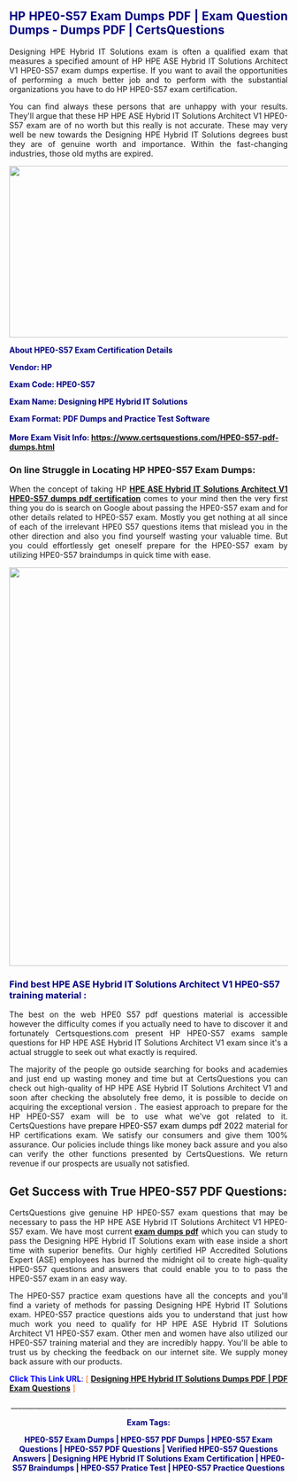 <h2 style="text-align: justify;"><span style="color: #000080;">HP HPE0-S57 Exam Dumps PDF | Exam Question Dumps - Dumps PDF | CertsQuestions</span></h2>
<p style="text-align: justify;">Designing HPE Hybrid IT Solutions exam is often a qualified exam that measures a specified amount of HP HPE ASE Hybrid IT Solutions Architect V1 HPE0-S57 exam dumps expertise. If you want to avail the opportunities of performing a much better job and to perform with the substantial organizations you have to do HP HPE0-S57 exam certification.</p>
<p style="text-align: justify;">You can find always these persons that are unhappy with your results. They'll argue that these HP HPE ASE Hybrid IT Solutions Architect V1 HPE0-S57 exam are of no worth but this really is not accurate. These may very well be new towards the Designing HPE Hybrid IT Solutions degrees bust they are of genuine worth and importance. Within the fast-changing industries, those old myths are expired.</p>
<p><img style="display: block; margin-left: auto; margin-right: auto;" src="https://i.imgur.com/eaP4ae9.png" width="840" height="310" /></p>
<p><span style="color: #000080;"><strong>About HPE0-S57 Exam Certification Details</strong></span></p>
<p><span style="color: #000080;"><strong>Vendor: HP<br /></strong></span></p>
<p><span style="color: #000080;"><strong>Exam Code: HPE0-S57</strong></span></p>
<p><span style="color: #000080;"><strong>Exam Name: Designing HPE Hybrid IT Solutions</strong></span></p>
<p><span style="color: #000080;"><strong>Exam Format: PDF Dumps and Practice Test Software<br /><br />More Exam Visit Info: <span style="color: #ff6600;"><a href="https://www.certsquestions.com/HPE0-S57-pdf-dumps.html">https://www.certsquestions.com/HPE0-S57-pdf-dumps.html</a></span></strong></span></p>
<h3>On line Struggle in Locating HP HPE0-S57 Exam Dumps:</h3>
<p style="text-align: justify;">When the concept of taking HP <a href="https://www.certsquestions.com/HPE0-S57-pdf-dumps.html"><strong>HPE ASE Hybrid IT Solutions Architect V1 HPE0-S57 dumps pdf certification</strong></a> comes to your mind then the very first thing you do is search on Google about passing the HPE0-S57 exam and for other details related to HPE0-S57 exam. Mostly you get nothing at all since of each of the irrelevant HPE0 S57 questions items that mislead you in the other direction and also you find yourself wasting your valuable time. But you could effortlessly get oneself prepare for the HPE0-S57 exam by utilizing HPE0-S57 braindumps in quick time with ease.</p>
<p><a href="https://www.certsquestions.com/HPE0-S57-pdf-dumps.html"><img style="display: block; margin-left: auto; margin-right: auto;" src="https://i.imgur.com/pxhoKQ2.png" width="720" /></a></p>
<h3><span style="color: #000080;">Find best HPE ASE Hybrid IT Solutions Architect V1 HPE0-S57 training material :</span></h3>
<p style="text-align: justify;">The best on the web HPE0 S57 pdf questions material is accessible however the difficulty comes if you actually need to have to discover it and fortunately Certsquestions.com present HP HPE0-S57 exams sample questions for HP HPE ASE Hybrid IT Solutions Architect V1 exam since it's a actual struggle to seek out what exactly is required.</p>
<p style="text-align: justify;">The majority of the people go outside searching for books and academies and just end up wasting money and time but at CertsQuestions you can check out high-quality of HP HPE ASE Hybrid IT Solutions Architect V1 and soon after checking the absolutely free demo, it is possible to decide on acquiring the exceptional version . The easiest approach to prepare for the HP HPE0-S57 exam will be to use what we've got related to it. CertsQuestions have <span style="color: #000000;">prepare HPE0-S57 exam dumps pdf 2022</span> material for HP certifications exam. We satisfy our consumers and give them 100% assurance. Our policies include things like money back assure and you also can verify the other functions presented by CertsQuestions. We return revenue if our prospects are usually not satisfied.</p>
<h2>Get Success with True HPE0-S57 PDF Questions:</h2>
<p style="text-align: justify;">CertsQuestions give genuine HP HPE0-S57 exam questions that may be necessary to pass the HP HPE ASE Hybrid IT Solutions Architect V1 HPE0-S57 exam. We have most current<strong>&nbsp;<a href="https://www.certsquestions.com/">exam dumps pdf</a></strong>&nbsp;which you can study to pass the Designing HPE Hybrid IT Solutions exam with ease inside a short time with superior benefits. Our highly certified HP Accredited Solutions Expert (ASE) employees has burned the midnight oil to create high-quality HPE0-S57 questions and answers that could enable you to to pass the HPE0-S57 exam in an easy way.</p>
<p style="text-align: justify;">The HPE0-S57 practice exam questions have all the concepts and you'll find a variety of methods for passing Designing HPE Hybrid IT Solutions exam. HPE0-S57 practice questions aids you to understand that just how much work you need to qualify for HP HPE ASE Hybrid IT Solutions Architect V1 HPE0-S57 exam. Other men and women have also utilized our HPE0-S57 training material and they are incredibly happy. You'll be able to trust us by checking the feedback on our internet site. We supply money back assure with our products.</p>
<p style="text-align: justify;"><span style="color: #0000ff;"><strong>Click This Link URL</strong>:</span> <span style="color: #ff6600;">[ <strong><a href="https://www.certsquestions.com/hp-accredited-solutions-expert-(ase)-certification.html">Designing HPE Hybrid IT Solutions Dumps PDF | PDF Exam Questions</a></strong> ]</span></p>
<p style="text-align: center;">______________________________________________________________________________</p>
<p style="text-align: center;"><span style="color: #000080;"><strong>Exam Tags:</strong></span></p>
<p style="text-align: center;"><span style="color: #000080;"><strong>HPE0-S57 Exam Dumps | HPE0-S57 PDF Dumps | HPE0-S57 Exam Questions | HPE0-S57 PDF Questions | Verified HPE0-S57 Questions Answers | Designing HPE Hybrid IT Solutions Exam Certification | HPE0-S57 Braindumps | HPE0-S57 Pratice Test | HPE0-S57 Practice Questions</strong></span></p>
